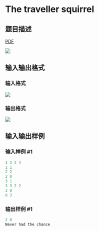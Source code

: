 # The traveller squirrel

## 题目描述

[problemUrl]: https://uva.onlinejudge.org/index.php?option=com_onlinejudge&Itemid=8&category=866&page=show_problem&problem=4974

[PDF](https://uva.onlinejudge.org/external/130/p13076.pdf)

![](https://cdn.luogu.com.cn/upload/vjudge_pic/UVA13076/d8199528deb0759ff8f54ef1153c7694aa1c1478.png)

## 输入输出格式

### 输入格式

![](https://cdn.luogu.com.cn/upload/vjudge_pic/UVA13076/5f08c2bed5cd1883c7482a3da0676ef5c13cd4d3.png)

### 输出格式

![](https://cdn.luogu.com.cn/upload/vjudge_pic/UVA13076/a00902c45237e280f40b780d11a29a591e0bcce1.png)

## 输入输出样例

### 输入样例 #1

```cpp
3 3 2 4
1 1
2 2
2 0
3 1
3 3 2 2
3 0
0 3
```


### 输出样例 #1

```cpp
2 0
Never had the chance
```


